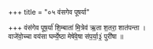 +++
title = "०५ वंसगेव पूषर्या"

+++
वंस॑गेव पूष॒र्या॑ शि॒म्बाता॑ मि॒त्रेव॑ ऋ॒ता श॒तरा॒ शात॑पन्ता ।  
वाजे॑वो॒च्चा वय॑सा घर्म्ये॒ष्ठा मेषे॑वे॒षा स॑प॒र्या॒३॒॑ पुरी॑षा ॥